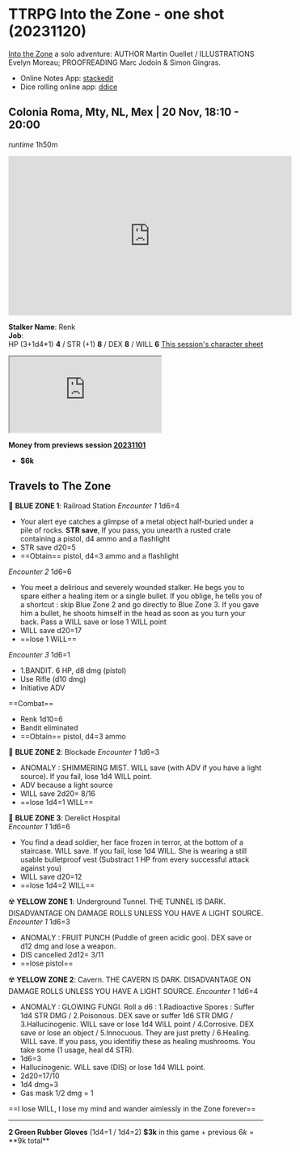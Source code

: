 # TTRPG Into the Zone - one shot (20231120)
[Into the Zone](https://martin-ouellet-headcheese.itch.io/into-the-zone) a solo adventure: AUTHOR Martin Ouellet / ILLUSTRATIONS Evelyn Moreau; PROOFREADING Marc Jodoin & Simon Gingras.
* Online Notes App: [stackedit](https://stackedit.io/app#)
* Dice rolling online app: [ddice](https://dddice.com/room/KSw-tzW)
## Colonia Roma, Mty, NL, Mex | 20 Nov, 18:10  - 20:00
_runtime_ 1h50m
 
<iframe width="560" height="315" src="https://www.youtube.com/embed/ifwxq2IpchU?si=DhZ0aYkj5WAAORaM" title="YouTube video player" frameborder="0" allow="accelerometer; autoplay; clipboard-write; encrypted-media; gyroscope; picture-in-picture; web-share" allowfullscreen></iframe>

**Stalker Name**: Renk  
**Job**:  
HP (3+1d4*1) **4** / STR (+1) **8** / DEX **8**  / WILL **6**
[This session's character sheet](https://docs.google.com/spreadsheets/d/e/2PACX-1vQ3J5P3cosOImtqlUpzKPLUK7CPzda2_cGThV_UEnST7wsIDZcJqaj2uEjwQRqo9zFlqDaXiFKrzG6Z/pubhtml?gid=1193251142&single=true)

<iframe src="https://docs.google.com/spreadsheets/d/e/2PACX-1vQ3J5P3cosOImtqlUpzKPLUK7CPzda2_cGThV_UEnST7wsIDZcJqaj2uEjwQRqo9zFlqDaXiFKrzG6Z/pubhtml?gid=1193251142&amp;single=true&amp;widget=true&amp;headers=false"></iframe>

**Money from previews session [20231101]()**
* **$6k**
## Travels to The Zone

💠  **BLUE ZONE 1**: Railroad Station
_Encounter 1_
1d6=4
* Your alert eye catches a glimpse of a metal object half-buried under a pile of rocks. **STR save**, If you pass, you unearth a rusted crate containing a pistol, d4 ammo and a flashlight
* STR save d20=5
* ==Obtain== pistol, d4=3 ammo and a flashlight

_Encounter 2_
1d6=6
* You meet a delirious and severely wounded stalker. He begs you to spare either a healing item or a single bullet. If you oblige, he tells you of a shortcut : skip Blue Zone 2 and go directly to Blue Zone 3. If you gave him a bullet, he shoots himself in the head as soon as you turn your back. Pass a WILL save or lose 1 WILL point
* WILL save d20=17
* ==lose 1 WiLL==

_Encounter 3_
1d6=1
* 1.BANDIT. 6 HP, d8 dmg (pistol)
* Use Rifle (d10 dmg) 
* Initiative ADV

==Combat==
* Renk 1d10=6  
* Bandit eliminated
* ==Obtain== pistol, d4=3 ammo

💠  **BLUE ZONE 2**: Blockade
_Encounter 1_
1d6=3
* ANOMALY : SHIMMERING MIST. WILL save (with ADV if you have a light source). If you fail, lose 1d4 WILL point.
* ADV because a light source
* WILL save 2d20= 8/16
* ==lose 1d4=1 WILL==

💠 **BLUE ZONE 3**: Derelict Hospital  
_Encounter 1_
1d6=6
* You find a dead soldier, her face frozen in terror, at the bottom of a staircase. WILL save. If you fail, lose 1d4 WILL. She is wearing a still usable bulletproof vest (Substract 1 HP from every successful attack against you)
* WILL save d20=12
* ==lose 1d4=2 WILL==

☢️ **YELLOW ZONE 1**: Underground Tunnel. THE TUNNEL IS DARK. DISADVANTAGE ON DAMAGE ROLLS UNLESS YOU HAVE A LIGHT SOURCE.
_Encounter 1_
1d6=3
* ANOMALY : FRUIT PUNCH (Puddle of green acidic goo). DEX save or d12 dmg and lose a weapon.
* DIS cancelled 2d12= 3/11
* ==lose pistol==

☢️ **YELLOW ZONE 2**: Cavern. THE CAVERN IS DARK. DISADVANTAGE ON DAMAGE ROLLS UNLESS YOU HAVE A LIGHT SOURCE. 
_Encounter 1_
1d6=4
* ANOMALY : GLOWING FUNGI. Roll a d6 : 1.Radioactive Spores : Suffer 1d4 STR DMG / 2.Poisonous. DEX save or suffer 1d6 STR DMG / 3.Hallucinogenic. WILL save or lose 1d4 WILL point / 4.Corrosive. DEX save or lose an object / 5.Innocuous. They are just pretty / 6.Healing. WILL save. If you pass, you identifiy these as healing mushrooms. You take some (1 usage, heal d4 STR).
* 1d6=3
* Hallucinogenic. WILL save (DIS) or lose 1d4 WILL point.
* 2d20=17/10
* 1d4 dmg=3
* Gas mask 1/2 dmg = 1

==I lose WILL, I lose my mind and wander aimlessly in the Zone forever==

---
**2 Green Rubber Gloves** (1d4=1 / 1d4=2)
**$3k** in this game + previous $6k = **$9k total**
<!--stackedit_data:
eyJoaXN0b3J5IjpbLTUwOTY5MzgyMSwxMTI2NDc1MF19
-->